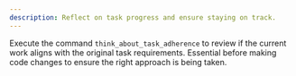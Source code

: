 ```yaml
---
description: Reflect on task progress and ensure staying on track.
---
```


Execute the command `think_about_task_adherence` to review if the current work aligns with the original task requirements. Essential before making code changes to ensure the right approach is being taken.